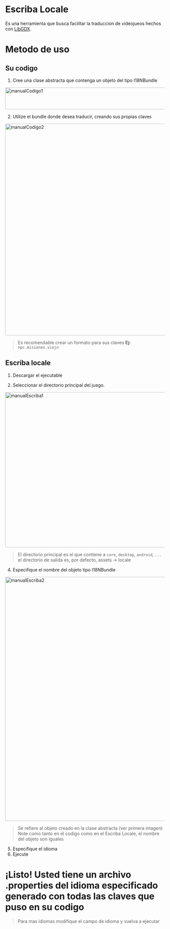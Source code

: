 # Escriba Locale

Es una herramienta que busca facilitar la traduccion de videojueos hechos con [LibGDX](https://libgdx.com/).


# Metodo de uso

## Su codigo
  1. Cree una clase abstracta que contenga un objeto del tipo I18NBundle
  <img width="945" height="69" alt="manualCodigo1" src="https://github.com/user-attachments/assets/c2caf1d6-3d47-4a99-bbb8-ce853845aa84" />


  2. Utilize el bundle donde desea traducir, creando sus propias claves
  
  <img width="808" height="666" alt="manualCodigo2" src="https://github.com/user-attachments/assets/37828577-46fa-4544-b740-0d62089725dd" />
  
  > Es recomendable crear un formato para sus claves **Ej:** `npc.misiones.viejo`

## Escriba locale
  1. Descargar el ejecutable

  2. Seleccionar el directorio principal del juego.
  <img width="656" height="488" alt="manualEscriba1" src="https://github.com/user-attachments/assets/b6606b93-3156-4d01-be28-3f0a1ec87b5e" />
  
  > El directorio principal es el que contiene a `core`, `desktop`, `android`, `...`
  > el directorio de salida es, por defecto, assets -> locale

  4. Especifique el nombre del objeto tipo I18NBundle
  <img width="637" height="768" alt="manualEscriba2" src="https://github.com/user-attachments/assets/677246bc-715d-451d-95a6-c9f2e3308b10" />

  > Se refiere al objeto creado en la clase abstracta (ver primera imagen)
  > Note como tanto en el codigo como en el Escriba Locale, el nombre del objeto son iguales

  5. Especifique el idioma 
  6. Ejecute

# ¡Listo! Usted tiene un archivo .properties del idioma especificado generado con todas las claves que puso en su codigo

> Para mas idiomas modifique el campo de idioma y vuelva a ejecutar


